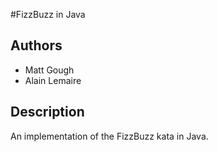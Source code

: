 #FizzBuzz in Java

## Authors
- Matt Gough
- Alain Lemaire

## Description
An implementation of the FizzBuzz kata in Java.


